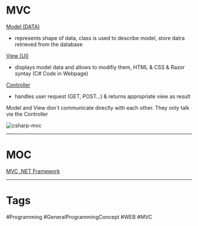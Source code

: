 # MVC

<ins>Model (DATA)</ins>
- represents shape of data, class is used to describe model, store datra retrieved from the database

<ins>View (UI)</ins>
- displays model data and allows to modifiy them, HTML & CSS & Razor syntay (C# Code in Webpage)

<ins>Controller</ins>
- handles user request (GET, POST…) & returns appropriate view as result

Model and View don´t communicate directly with each other.
They only talk vie the Controller

![csharp-mvc](https://i.imgur.com/cZvcYsT.png)

***

# MOC

[MVC .NET Framework](https://github.com/lucasmenke/notes/blob/work/content/MVC.NET-Framework.md)

***

# Tags

#Programming #GeneralProgrammingConcept #WEB #MVC 

